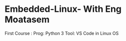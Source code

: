 # Embedded-Linux- With Eng Moatasem 
First Course :  Prog: Python 3 
               Tool: VS Code in Linux OS
